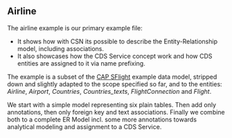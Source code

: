 ## Airline

The airline example is our primary example file:

- It shows how with CSN its possible to describe the Entity-Relationship model, including associations.
- It also showcases how the CDS Service concept work and how CDS entities are assigned to it via name prefixing.

The example is a subset of the [CAP SFlight](https://github.com/SAP-samples/cap-sflight) example data model, stripped down and slightly adapted to the scope specified so far, and to the entities: _Airline_, _Airport_, _Countries_, _Countries_texts_, _FlightConnection_ and _Flight_.

We start with a simple model representing six plain tables. Then add only annotations, then only foreign key and text associations. Finally we combine both to a complete ER Model incl. some more annotations towards analytical modeling and assignment to a CDS Service.
